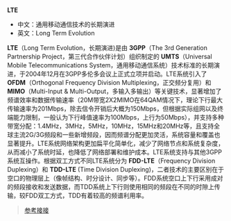 **LTE**
- 中文：通用移动通信技术的长期演进
- 英文：Long Term Evolution

**LTE**（Long Term Evolution，长期演进)是由 **3GPP**（The 3rd Generation Partnership Project，第三代合作伙伴计划）组织制定的 **UMTS**（Universal Mobile Telecommunications System，通用移动通信系统）技术标准的长期演进，于2004年12月在3GPP多伦多会议上正式立项并启动。LTE系统引入了 **OFDM**（Orthogonal Frequency Division Multiplexing，正交频分复用）和 **MIMO**（Multi-Input & Multi-Output，多输入多输出）等关键技术，显著增加了频谱效率和数据传输速率（20M带宽2X2MIMO在64QAM情况下，理论下行最大传输速率为201Mbps，除去信令开销后大概为150Mbps，但根据实际组网以及终端能力限制，一般认为下行峰值速率为100Mbps，上行为50Mbps），并支持多种带宽分配：1.4MHz，3MHz，5MHz，10MHz，15MHz和20MHz等，且支持全球主流2G/3G频段和一些新增频段，因而频谱分配更加灵活，系统容量和覆盖也显著提升。LTE系统网络架构更加扁平化简单化，减少了网络节点和系统复杂度，从而减小了系统时延，也降低了网络部署和维护成本。LTE系统支持与其他3GPP系统互操作。根据双工方式不同LTE系统分为 **FDD-LTE**（Frequency Division Duplexing）和 **TDD-LTE** (Time Division Duplexing)，二者技术的主要区别在于空口的物理层上（像帧结构、时分设计、同步等）。FDD系统空口上下行采用成对的频段接收和发送数据，而TDD系统上下行则使用相同的频段在不同的时隙上传输，较FDD双工方式，TDD有着较高的频谱利用率。

>[参考接接](http://baike.baidu.com/link?url=g9faQBaZJ2qy6VqtOUeZOgtpvtMB14gsDAX6fdDIxn_SWQTdnDvg2byVN5KOviMcWSr6D2b3rQJ8pNu2AZOhFAeWoQ7UM5GSeM3BmYqJ9tBR7yt54ln9C1byfXQ84wuRKUiltymdIOYcqT8V7lg8TJsAHgYXEAUMqxn7wp9INxibAmDmlgfEdCNEFaK29ps09FAtUXSKAwxw8lKsShsmc_)
